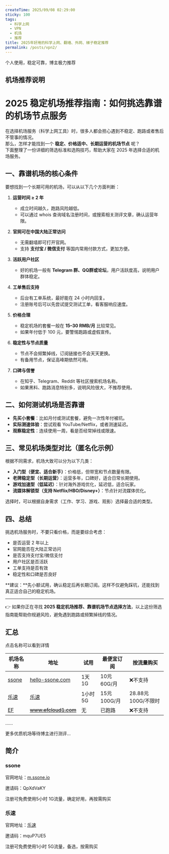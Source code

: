 ```yaml
---
createTime: 2025/09/08 02:29:00
sticky: 100
tags:
  - 科学上网
  - VPN
  - 机场
  - 推荐
title: 2025年好用的科学上网、翻墙、外网、梯子稳定推荐
permalink: /posts/vpn2/
---
```


个人使用，稳定可靠，博主极力推荐

<!-- more -->

## 机场推荐说明
# 2025 稳定机场推荐指南：如何挑选靠谱的机场节点服务  

在选择机场服务（科学上网工具）时，很多人都会担心遇到不稳定、跑路或者售后不管事的情况。  
那么，怎样才能找到一个 **稳定、价格适中、长期运营的机场节点** 呢？  
下面整理了一份详细的筛选标准和选购技巧，帮助大家在 2025 年选择合适的机场服务。  


## 一、靠谱机场的核心条件  

要想找到一个长期可用的机场，可以从以下几个方面判断：  

1. **运营时间 ≥ 2 年**  
   - 成立时间越久，跑路风险越低。  
   - 可以通过 whois 查询域名注册时间，或搜索相关测评文章，确认运营年限。  

2. **官网可在中国大陆正常访问**  
   - 无需翻墙即可打开官网。  
   - 支持 **支付宝 / 微信支付** 等国内常用付款方式，更加方便。  

3. **活跃用户社区**  
   - 好的机场一般有 **Telegram 群、QQ群或论坛**，用户活跃度高，说明用户群体稳定。  

4. **工单售后支持**  
   - 后台有工单系统，最好能在 24 小时内回复。  
   - 注册账号后可以先尝试提交测试工单，看客服响应速度。  

5. **价格合理**  
   - 稳定机场的套餐一般在 **15–30 RMB/月** 比较常见。  
   - 如果年付低于 100 元，要警惕跑路或虚假宣传。  

6. **稳定性与节点质量**  
   - 节点不会频繁掉线，订阅链接也不会天天更换。  
   - 有备用节点，保证高峰期依然可用。  

7. **口碑与信誉**  
   - 在知乎、Telegram、Reddit 等社区搜索机场名称。  
   - 如果黑料、跑路消息特别多，说明风险很大，不推荐使用。  


## 二、如何测试机场是否靠谱  

- **先买小套餐**：比如月付或测试套餐，避免一次性年付被坑。  
- **实际测速体验**：尝试观看 YouTube/Netflix，或者测速延迟。  
- **观察稳定性**：连续使用一周，看是否经常掉线或限速。  


## 三、常见机场类型对比（匿名化示例）  

根据不同需求，机场大致可以分为以下几类：  

- **入门型（便宜、适合新手）**：价格低，但带宽和节点数量有限。  
- **老牌稳定型（长期运营）**：运营多年，口碑好，适合日常长期使用。  
- **游戏加速型（低延迟）**：针对海外游戏优化，延迟低，适合玩家。  
- **流媒体解锁型（支持 Netflix/HBO/Disney+）**：节点针对流媒体优化。  

选择时，可以根据自身需求（工作、学习、游戏、观影）选择最合适的类型。  


## 四、总结  

挑选机场服务时，不要只看价格，而是要综合考虑：  

- 是否运营 2 年以上  
- 官网能否在大陆正常访问  
- 是否支持支付宝/微信支付  
- 用户社区是否活跃  
- 工单支持是否有效  
- 稳定性和口碑是否良好  

**建议：**先小额试用，确认稳定后再长期订阅。这样不仅避免踩坑，还能找到真正适合自己的稳定机场。  

---

👉 如果你正在寻找 **2025 稳定机场推荐、靠谱机场节点选择方法**，以上这份筛选指南能帮助你规避风险，避免遇到跑路或频繁掉线的情况。  

## 汇总

点击名称可以看到详情

|机场名称|地址|试用|最便宜订阅|按流量购买|
|---|---|---|--|---|
|[ssone](#ssone)|[hello-ssone.com](https://hello-ssone.com/register?aff=QpXdVaKY)| 1天 1G |10元 60G/月|❌不支持|
|[乐速](#乐速)|[乐速](https://www.luxd.uk/#/register?code=mquP7UE5)| 1小时 5G |15元 100G/月|28.88元100G/不限时|
|[EF](#ef)|~~www.efcloud1.com~~|无|已跑路|❌不支持|已跑路|




......

更多优质机场等待博主进行测评...

## 简介

### ssone

官网地址：[m.ssone.io](https://hello-ssone.com/register?aff=QpXdVaKY)

邀请码：QpXdVaKY

注册可免费使用5小时 1G流量，确定好用，再按需购买

### 乐速

官网地址：[乐速](https://www.luxd.uk/#/register?code=mquP7UE5)

邀请码：mquP7UE5

注册可免费使用1小时 5G流量，备选，按需购买
